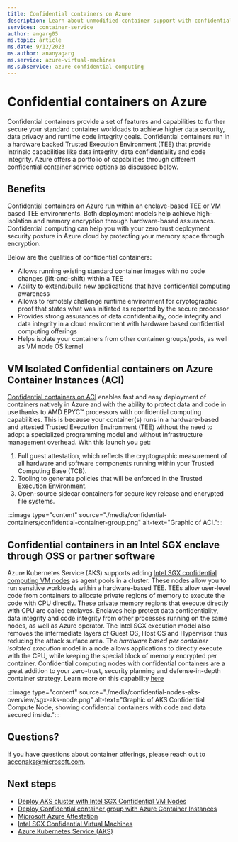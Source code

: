 ```yaml
---
title: Confidential containers on Azure
description: Learn about unmodified container support with confidential containers.
services: container-service
author: angarg05
ms.topic: article
ms.date: 9/12/2023
ms.author: ananyagarg
ms.service: azure-virtual-machines
ms.subservice: azure-confidential-computing
---
```


# Confidential containers on Azure

Confidential containers provide a set of features and capabilities to further secure your standard container workloads to achieve higher data security, data privacy and runtime code integrity goals. Confidential containers run in a hardware backed Trusted Execution Environment (TEE) that provide intrinsic capabilities like data integrity, data confidentiality and code integrity. Azure offers a portfolio of capabilities through different confidential container service options as discussed below.

## Benefits
Confidential containers on Azure run within an enclave-based TEE or VM based TEE environments. Both deployment models help achieve high-isolation and memory encryption through hardware-based assurances. Confidential computing can help you with your zero trust deployment security posture in Azure cloud by protecting your memory space through encryption. 

Below are the qualities of confidential containers:

- Allows running existing standard container images with no code changes (lift-and-shift) within a TEE
- Ability to extend/build new applications that have confidential computing awareness
- Allows to remotely challenge runtime environment for cryptographic proof that states what was initiated as reported by the secure processor 
- Provides strong assurances of data confidentiality, code integrity and data integrity in a cloud environment with hardware based confidential computing offerings
- Helps isolate your containers from other container groups/pods, as well as VM node OS kernel

## VM Isolated Confidential containers on Azure Container Instances (ACI)
[Confidential containers on ACI](../container-instances/container-instances-confidential-overview.md) enables fast and easy deployment of containers natively in Azure and with the ability to protect data and code in use thanks to AMD EPYC™ processors with confidential computing capabilities. This is because your container(s) runs in a hardware-based and attested Trusted Execution Environment (TEE) without the need to adopt a specialized programming model and without infrastructure management overhead.  With this launch you get: 
1.	Full guest attestation, which reflects the cryptographic measurement of all hardware and software components running within your Trusted Computing Base (TCB). 
2.	Tooling to generate policies that will be enforced in the Trusted Execution Environment.
3.	Open-source sidecar containers for secure key release and encrypted file systems. 

:::image type="content" source="./media/confidential-containers/confidential-container-group.png" alt-text="Graphic of ACI.":::

## Confidential containers in an Intel SGX enclave through OSS or partner software
Azure Kubernetes Service (AKS) supports adding [Intel SGX confidential computing VM nodes](confidential-computing-enclaves.md) as agent pools in a cluster. These nodes allow you to run sensitive workloads within a hardware-based TEE. TEEs allow user-level code from containers to allocate private regions of memory to execute the code with CPU directly. These private memory regions that execute directly with CPU are called enclaves. Enclaves help protect data confidentiality, data integrity and code integrity from other processes running on the same nodes, as well as Azure operator. The Intel SGX execution model also removes the intermediate layers of Guest OS, Host OS and Hypervisor thus reducing the attack surface area. The *hardware based per container isolated execution* model in a node allows applications to directly execute with the CPU, while keeping the special block of memory encrypted per container. Confidential computing nodes with confidential containers are a great addition to your zero-trust, security planning and defense-in-depth container strategy. Learn more on this capability [here](confidential-containers-enclaves.md)

:::image type="content" source="./media/confidential-nodes-aks-overview/sgx-aks-node.png" alt-text="Graphic of AKS Confidential Compute Node, showing confidential containers with code and data secured inside.":::

## Questions?

If you have questions about container offerings, please reach out to <acconaks@microsoft.com>.

## Next steps

- [Deploy AKS cluster with Intel SGX Confidential VM Nodes](./confidential-enclave-nodes-aks-get-started.md)
- [Deploy Confidential container group with Azure Container Instances](../container-instances/container-instances-tutorial-deploy-confidential-containers-cce-arm.md)
- [Microsoft Azure Attestation](/azure/attestation/overview)
- [Intel SGX Confidential Virtual Machines](virtual-machine-solutions-sgx.md)
- [Azure Kubernetes Service (AKS)](/azure/aks/intro-kubernetes)
